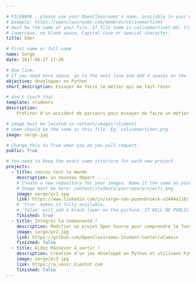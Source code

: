 ```yaml
---

# FILENAME : please use your OpenClassrooms's name, available in your url.
# Example: https://openclassrooms.com/membres/celinemartinet
# must be the name of your file. If file name is celinemartinet.md, title is celinemartinet.
# lowercase, no blank space, Capital case or special character.
title: Eder

# First name or full name
name: Serge
date: 2017-06-27 17:20

# One line.
# If you need more space, go to the next line and add 4 spaces on the left, as in 'description'.
objective: developper en Python
short_description: Essayer de faire le métier qui me fait rêver

# don't touch that
template: students
description:
    Profiter d'un accident de parcours pour essayer de faire un metier qui me fait rêver

# image must be located in content/images/students
# name should be the same as this file. Eg: celinemartinet.png
image: serge.jpg

# Change this to True when you do you pull request.
public: True

# You need to keep the exact same structure for each new project.
projects:
  - title: coucou tout le monde
    description: un nouveau départ .....
    # Create a new repository for your images. Name it the same as your nickname and profile picture.
    # Image must be here: content/students/yourrepo/project1.png
    image: serge/pr1.jpg
    link: https://www.linkedin.com/in/serge-van-puyenbroeck-a2404a118/
    # 'true' makes it fully available.
    # 'false' will add a black layer on the picture. IT WILL BE PUBLIC!
    finished: true
  - title: Intégrez la communauté !
    description: Modifier un projet Open Source pour comprendre le fonctionnement de Git, de Github et des pull requests. 
    image: serge/pr2.jpg
    link: https://github.com/OpenClassrooms-Student-Center/alumnis
    finished: false
  - title: Aidez MacGyver à sortir !
    description: Création d’un jeu développé en Python et utilisant PyGame.
    image: serge/pr3.jpg
    link: https://a_venir_bientot.com
    finished: false
---
```

